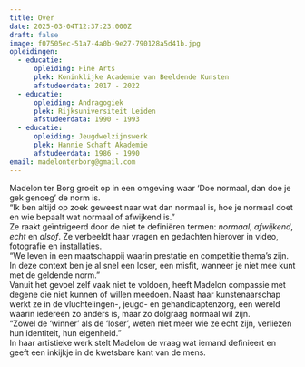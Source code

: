 ```yaml
---
title: Over
date: 2025-03-04T12:37:23.000Z
draft: false
image: f07505ec-51a7-4a0b-9e27-790128a5d41b.jpg
opleidingen:
  - educatie:
      opleiding: Fine Arts
      plek: Koninklijke Academie van Beeldende Kunsten
      afstudeerdata: 2017 - 2022
  - educatie:
      opleiding: Andragogiek
      plek: Rijksuniversiteit Leiden
      afstudeerdata: 1990 - 1993
  - educatie:
      opleiding: Jeugdwelzijnswerk
      plek: Hannie Schaft Akademie
      afstudeerdata: 1986 - 1990
email: madelonterborg@gmail.com
---
```

Madelon ter Borg groeit op in een omgeving waar ‘Doe normaal, dan doe je gek genoeg’ de norm is. \
“Ik ben altijd op zoek geweest naar wat dan normaal is, hoe je normaal doet en wie bepaalt wat normaal of afwijkend is.”\
Ze raakt geïntrigeerd door de niet te definiëren termen: *normaal*, *afwijkend*, *echt* en *alsof*. Ze verbeeldt haar vragen en gedachten hierover in video, fotografie en installaties.\
“We leven in een maatschappij waarin prestatie en competitie thema’s zijn. In deze context ben je al snel een loser, een misfit, wanneer je niet mee kunt met de geldende norm.”\
Vanuit het gevoel zelf vaak niet te voldoen, heeft Madelon compassie met degene die niet kunnen of willen meedoen. Naast haar kunstenaarschap werkt ze in de vluchtelingen-, jeugd- en gehandicaptenzorg, een wereld waarin iedereen zo anders is, maar zo dolgraag normaal wil zijn.\
“Zowel de ‘winner’ als de ‘loser’, weten niet meer wie ze echt zijn, verliezen hun identiteit, hun eigenheid.”\
In haar artistieke werk stelt Madelon de vraag wat iemand definieert en geeft een inkijkje in de kwetsbare kant van de mens.
